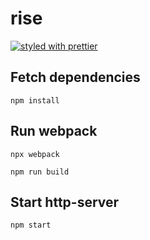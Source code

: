 # rise

[![styled with prettier](https://img.shields.io/badge/styled_with-prettier-ff69b4.svg)](https://github.com/prettier/prettier)

## Fetch dependencies
```
npm install
```

## Run webpack
```
npx webpack
```
```
npm run build
```

## Start http-server
```
npm start
```
